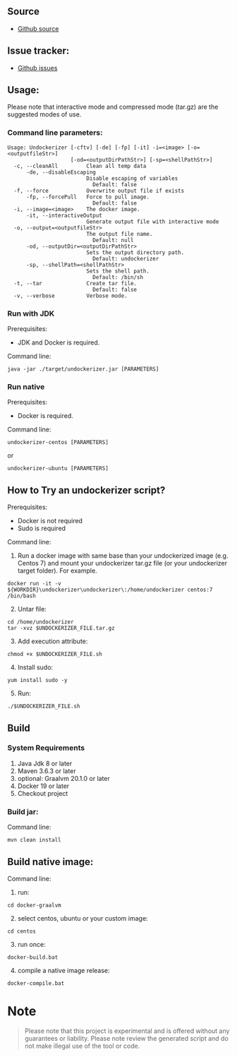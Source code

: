 ## Source
- [Github source](https://github.com/undockerizer/undockerizer)

## Issue tracker: 
- [Github issues](https://github.com/undockerizer/undockerizer/issues)

## Usage:

Please note that interactive mode and compressed mode (tar.gz) are the suggested modes of use.

### Command line parameters:
```
Usage: Undockerizer [-cftv] [-de] [-fp] [-it] -i=<image> [-o=<outputfileStr>]
                    [-od=<outputDirPathStr>] [-sp=<shellPathStr>]
  -c, --cleanAll         Clean all temp data
      -de, --disableEscaping
                         Disable escaping of variables
                           Default: false
  -f, --force            Overwrite output file if exists
      -fp, --forcePull   Force to pull image.
                           Default: false
  -i, --image=<image>    The docker image.
      -it, --interactiveOutput
                         Generate output file with interactive mode
  -o, --output=<outputfileStr>
                         The output file name.
                           Default: null
      -od, --outputDir=<outputDirPathStr>
                         Sets the output directory path.
                           Default: undockerizer
      -sp, --shellPath=<shellPathStr>
                         Sets the shell path.
                           Default: /bin/sh
  -t, --tar              Create tar file.
                           Default: false
  -v, --verbose          Verbose mode.
```

### Run with JDK
Prerequisites:
- JDK and Docker is required.

Command line:
```
java -jar ./target/undockerizer.jar [PARAMETERS]
```

### Run native
Prerequisites:
- Docker is required.

Command line:
```
undockerizer-centos [PARAMETERS]
```
or
```
undockerizer-ubuntu [PARAMETERS]
```


## How to Try an undockerizer script?
Prerequisites:
- Docker is not required
- Sudo is required

Command line:
1. Run a docker image with same base than your undockerized image (e.g. Centos 7) and mount your undockerizer tar.gz file (or your undockerizer target folder). For example.
```
docker run -it -v ${WORKDIR}\undockerizer\undockerizer\:/home/undockerizer centos:7 /bin/bash
```

2. Untar file:
```
cd /home/undockerizer
tar -xvz $UNDOCKERIZER_FILE.tar.gz
```

3. Add execution attribute:
```
chmod +x $UNDOCKERIZER_FILE.sh
```

4. Install sudo:
```
yum install sudo -y
```

5. Run:
```
./$UNDOCKERIZER_FILE.sh
```

## Build

### System Requirements
1. Java Jdk 8 or later
2. Maven 3.6.3 or later
3. optional: Graalvm 20.1.0 or later
4. Docker 19 or later
5. Checkout project

### Build jar:
Command line:
```
mvn clean install
```

## Build native image:
Command line:
1. run:
```
cd docker-graalvm
```

2. select centos, ubuntu or your custom image:
```
cd centos
```

3. run once:
```
docker-build.bat
```

4. compile a native image release:
```
docker-compile.bat
```

# Note

> Please note that this project is experimental and is offered without any guarantees or liability. Please note review the generated script and do not make illegal use of the tool or code.

